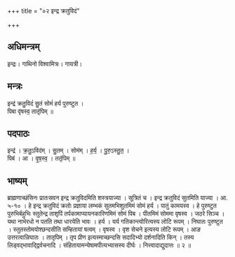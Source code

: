 +++
title = "०२ इन्द्र क्रतुविदं"

+++
## अधिमन्त्रम्
इन्द्रः। गाथिनो विश्वामित्रः। गायत्री।

## मन्त्रः
इन्द्र॑ क्रतु॒विदं॑ सु॒तं सोमं॑ हर्य पुरुष्टुत ।  
पिबा वृ॑षस्व॒ तातृ॑पिम् ॥

## पदपाठः
इन्द्र॑ । क्र॒तु॒ऽविद॑म् । सु॒तम् । सोम॑म् । ह॒र्य॒ । पु॒रु॒ऽस्तु॒त॒ ।  
पिब॑ । आ । वृ॒ष॒स्व॒ । ततृ॑पिम् ॥

## भाष्यम्
ब्राह्मणाच्छंसिनः प्रातःसवन इन्द्र क्रतुविदमिति शस्त्रयाज्या । सूत्रितं च । इन्द्र क्रतुविदं सुतमिति याज्या । आ. ५-१० । हे इन्द्र क्रतुविदं क्रतोः प्रज्ञाया लम्भकं सुतमभिशुतमिमं सोमं हर्य । पातुं कामयस्व । हे पुरुष्टुत पुरुभिर्बहुभिः स्तुतेन्द्र ताशृपिं तर्पकामाप्यायनकारिणमिमं सोमं पिब । पीतमिमं सोममा वृषस्व । जठरे सिञ्च । यथा नाभेरधो न पतति तथा धारयेति भावः । हर्य । यर्य गतिकान्त्योरित्यस्य लोटि रूपम् । निघातः पुरुष्टुत । स्तुतस्तोमयोश्छन्दसीति सम्हितायां षत्वम् । वृषस्व । वृश सेचने इत्यस्य लोटि रूपम् । आङ उत्तरत्वान्निघातः । तातृपिम् । तृप प्रीण इत्यस्माच्छन्दसि सदादिभ्यो दर्शनादिति किन् । तस्य लिड्वद्भावाद्द्विर्वचनादि । संहितायामन्येषामपीत्यभ्यासस्य दीर्घः । नित्त्वादाद्युदात्तः ॥ २ ॥